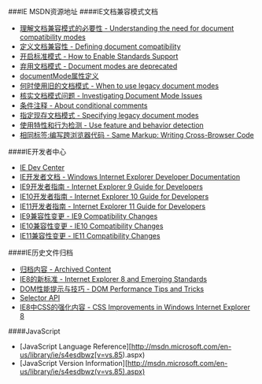 ###IE MSDN资源地址
####IE文档兼容模式文档

+ [理解文档兼容模式的必要性 - Understanding the need for document compatibility modes][5]
+ [定义文档兼容性 - Defining document compatibility][1]
+ [开启标准模式 - How to Enable Standards Support][2]
+ [弃用文档模式 - Document modes are deprecated][3]
+ [documentMode属性定义][4]
+ [何时使用旧的文档模式 - When to use legacy document modes][8]
+ [核实文档模式问题 - Investigating Document Mode Issues][9]
+ [条件注释 - About conditional comments][12]
+ [指定现存文档模式 - Specifying legacy document modes][14]
+ [使用特性和行为检测 - Use feature and behavior detection][15]
+ [相同标签:编写跨浏览器代码 - Same Markup: Writing Cross-Browser Code][16]

####IE开发者中心

+ [IE Dev Center][17]
+ [IE开发者文档 - Windows Internet Explorer Developer Documentation][21]
+ [IE9开发者指南 - Internet Explorer 9 Guide for Developers][18]
+ [IE10开发者指南 - Internet Explorer 10 Guide for Developers][19]
+ [IE11开发者指南 - Internet Explorer 11 Guide for Developers][20]
+ [IE9兼容性变更 - IE9 Compatibility Changes][22]
+ [IE10兼容性变更 - IE10 Compatibility Changes][23]
+ [IE11兼容性变更 - IE11 Compatibility Changes][24]

####IE历史文件归档

+ [归档内容 - Archived Content][6]
+ [IE8的新标准 - Internet Explorer 8 and Emerging Standards][7]
+ [DOM性能提示与技巧 - DOM Performance Tips and Tricks][10]
+ [Selector API][11]
+ [IE8中CSS的强化内容 - CSS Improvements in Windows Internet Explorer 8][13]

####JavaScript

+ [JavaScript Language Reference][http://msdn.microsoft.com/en-us/library/ie/s4esdbwz[v=vs.85).aspx)
+ [JavaScript Version Information][http://msdn.microsoft.com/en-us/library/ie/s4esdbwz(v=vs.85).aspx)

[1]: http://msdn.microsoft.com/en-us/library/cc288325(v=vs.85).aspx
[2]: http://msdn.microsoft.com/en-us/library/gg699338(v=vs.85).aspx
[3]: http://msdn.microsoft.com/en-us/library/dn384051(v=vs.85).aspx
[4]: http://msdn.microsoft.com/en-us/library/cc196988(v=vs.85).aspx
[5]: http://msdn.microsoft.com/en-us/library/jj676916(v=vs.85).aspx
[6]: http://msdn.microsoft.com/en-us/library/hh772377.aspx
[7]: http://msdn.microsoft.com/en-us/library/ff462057.aspx#ajaxnav
[8]: http://msdn.microsoft.com/en-us/library/jj676917(v=vs.85).aspx
[9]: http://msdn.microsoft.com/en-us/library/gg699340(v=vs.85).aspx
[10]: http://msdn.microsoft.com/en-us/library/ee358802(v=vs.85).aspx
[11]: http://msdn.microsoft.com/en-us/library/hh772725(v=vs.85).aspx
[12]: http://msdn.microsoft.com/en-us/library/ms537512(v=vs.85).aspx
[13]: http://msdn.microsoft.com/en-us/library/hh772691(v=vs.85).aspx
[14]: http://msdn.microsoft.com/en-us/library/jj676915(v=vs.85).aspx
[15]: http://msdn.microsoft.com/en-us/library/ff986088(v=vs.85).aspx
[16]: http://blogs.msdn.com/b/ie/archive/2010/04/14/same-markup-writing-cross-browser-code.aspx
[17]: http://msdn.microsoft.com/en-US/ie/
[18]: http://msdn.microsoft.com/en-US/ie/ff468705
[19]: http://msdn.microsoft.com/en-us/library/ie/hh673549(v=vs.85).aspx
[20]: http://msdn.microsoft.com/en-us/library/ie/bg182636(v=vs.85).aspx
[21]: http://msdn.microsoft.com/en-us/library/hh772401(v=vs.85).aspx
[22]: http://msdn.microsoft.com/en-us/library/ff986083(v=vs.85).aspx
[23]: http://msdn.microsoft.com/en-us/library/hh801219(v=vs.85).aspx
[24]: http://msdn.microsoft.com/en-us/library/dn384049(v=vs.85).aspx
